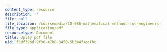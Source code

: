 ```yaml
---
content_type: resource
description: ''
file: null
file_location: /coursemedia/18-086-mathematical-methods-for-engineers-ii-spring-2006/f9df39bd9f9047b834505b344f3cdfbc_Y25UBGeu_2g.pdf
file_type: application/pdf
resourcetype: Document
title: 3play pdf file
uid: f9df39bd-9f90-47b8-3450-5b344f3cdfbc
---
```

